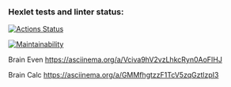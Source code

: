 ### Hexlet tests and linter status:
[![Actions Status](https://github.com/DSFirstaev/frontend-project-lvl1/workflows/hexlet-check/badge.svg)](https://github.com/DSFirstaev/frontend-project-lvl1/actions)

[![Maintainability](https://api.codeclimate.com/v1/badges/a99a88d28ad37a79dbf6/maintainability)](https://codeclimate.com/github/codeclimate/codeclimate/maintainability)

Brain Even
 https://asciinema.org/a/Vciva9hV2vzLhkcRyn0AoFIHJ

Brain Calc
 https://asciinema.org/a/GMMfhgtzzF1TcV5zqGztlzpI3
